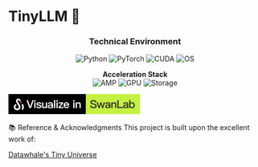 # TinyLLM 🚀

<div align="center">
  
### **Technical Environment**
  
<img src="https://img.shields.io/badge/Python-3.10.18-blue?logo=python&logoColor=white" alt="Python"> 
<img src="https://img.shields.io/badge/PyTorch-2.3.0-red?logo=pytorch" alt="PyTorch">
<img src="https://img.shields.io/badge/CUDA-12.2-green?logo=nvidia" alt="CUDA">
<img src="https://img.shields.io/badge/OS-CentOS%207-lightgrey?logo=centos" alt="OS">
  
**Acceleration Stack**  
<img src="https://img.shields.io/badge/AMP-BF16-yellow" alt="AMP">
<img src="https://img.shields.io/badge/GPU-A100_80GB-9cf" alt="GPU">
<img src="https://img.shields.io/badge/SSD-NVMe_3.5GB/s-blueviolet" alt="Storage">
  
</div>

[![](https://raw.githubusercontent.com/SwanHubX/assets/main/badge1.svg)](https://swanlab.cn/@sss313/TinyStories/overview)

📚 Reference & Acknowledgments
This project is built upon the excellent work of:

[​​Datawhale's Tiny Universe](https://github.com/datawhalechina/tiny-universe/tree/main/content/TinyLLM)

